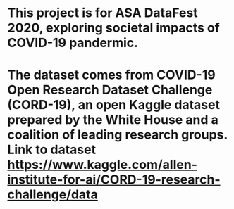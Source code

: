 # This project is for ASA DataFest 2020, exploring societal impacts of COVID-19 pandermic. 

# The dataset comes from COVID-19 Open Research Dataset Challenge (CORD-19), an open Kaggle dataset prepared by the White House and a coalition of leading research groups. Link to dataset https://www.kaggle.com/allen-institute-for-ai/CORD-19-research-challenge/data

